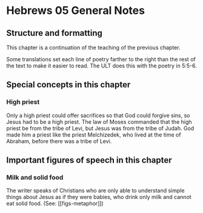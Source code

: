 # Hebrews 05 General Notes
## Structure and formatting

This chapter is a continuation of the teaching of the previous chapter.

Some translations set each line of poetry farther to the right than the rest of the text to make it easier to read. The ULT does this with the poetry in 5:5-6.

## Special concepts in this chapter

### High priest

Only a high priest could offer sacrifices so that God could forgive sins, so Jesus had to be a high priest. The law of Moses commanded that the high priest be from the tribe of Levi, but Jesus was from the tribe of Judah. God made him a priest like the priest Melchizedek, who lived at the time of Abraham, before there was a tribe of Levi.

## Important figures of speech in this chapter

### Milk and solid food

The writer speaks of Christians who are only able to understand simple things about Jesus as if they were babies, who drink only milk and cannot eat solid food. (See: [[figs-metaphor]])
